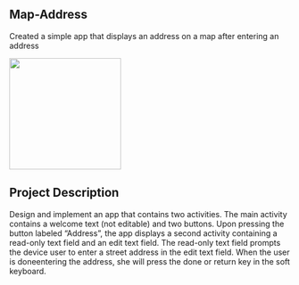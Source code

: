 ## Map-Address
Created a simple app that displays an address on a map after entering an address

<img src=http://g.recordit.co/ee4Ky80j4n.gif width=200><br>

## Project Description
Design and implement an app that contains two activities. The main activity contains a welcome text (not editable) and two buttons. Upon pressing the button labeled “Address”, the app displays a second activity containing a read-only text field and an edit text field. The read-only text field prompts the device user to enter a street address in the edit text field. When the user is doneentering the address, she will press the done or return key in the soft keyboard.

